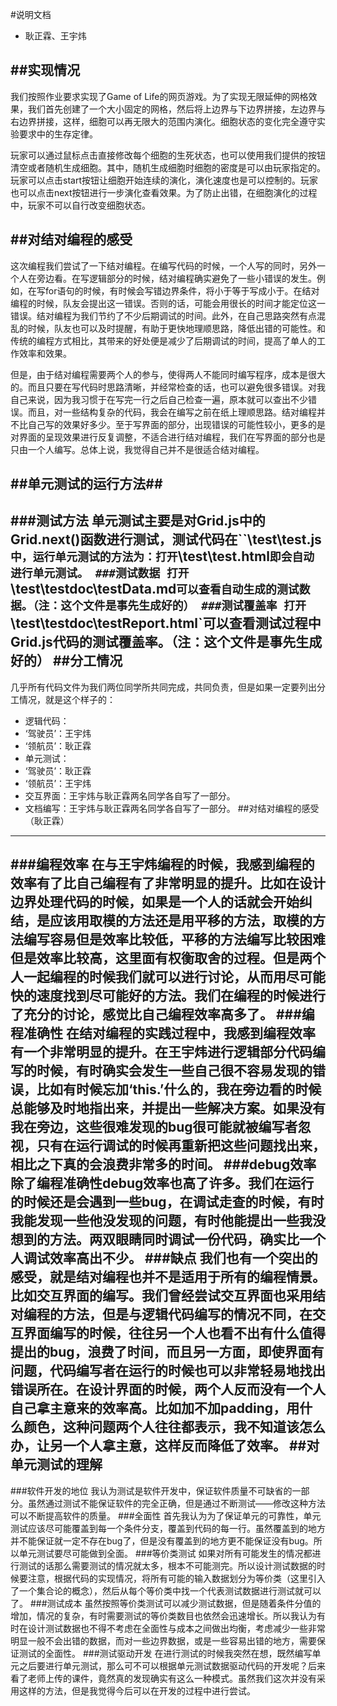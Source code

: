 #说明文档

 - 耿正霖、王宇炜

##实现情况
---

我们按照作业要求实现了Game of Life的网页游戏。为了实现无限延伸的网格效果，我们首先创建了一个大小固定的网格，然后将上边界与下边界拼接，左边界与右边界拼接，这样，细胞可以再无限大的范围内演化。细胞状态的变化完全遵守实验要求中的生存定律。

玩家可以通过鼠标点击直接修改每个细胞的生死状态，也可以使用我们提供的按钮清空或者随机生成细胞。其中，随机生成细胞时细胞的密度是可以由玩家指定的。玩家可以点击start按钮让细胞开始连续的演化，演化速度也是可以控制的。玩家也可以点击next按钮进行一步演化查看效果。为了防止出错，在细胞演化的过程中，玩家不可以自行改变细胞状态。

##对结对编程的感受
---
这次编程我们尝试了一下结对编程。在编写代码的时候，一个人写的同时，另外一个人在旁边看。在写逻辑部分的时候，结对编程确实避免了一些小错误的发生。例如，在写for语句的时候，有时候会写错边界条件，将小于等于写成小于。在结对编程的时候，队友会提出这一错误。否则的话，可能会用很长的时间才能定位这一错误。结对编程为我们节约了不少后期调试的时间。此外，在自己思路突然有点混乱的时候，队友也可以及时提醒，有助于更快地理顺思路，降低出错的可能性。和传统的编程方式相比，其带来的好处便是减少了后期调试的时间，提高了单人的工作效率和效果。

但是，由于结对编程需要两个人的参与，使得两人不能同时编写程序，成本是很大的。而且只要在写代码时思路清晰，并经常检查的话，也可以避免很多错误。对我自己来说，因为我习惯于在写完一行之后自己检查一遍，原本就可以查出不少错误。而且，对一些结构复杂的代码，我会在编写之前在纸上理顺思路。结对编程并不比自己写的效果好多少。至于写界面的部分，出现错误的可能性较小，更多的是对界面的呈现效果进行反复调整，不适合进行结对编程，我们在写界面的部分也是只由一个人编写。总体上说，我觉得自己并不是很适合结对编程。


##单元测试的运行方法##
---
###测试方法
单元测试主要是对Grid.js中的Grid.next()函数进行测试，测试代码在``\test\test.js`中，运行单元测试的方法为：打开`\test\test.html`即会自动进行单元测试。
###测试数据
打开`\test\testdoc\testData.md`可以查看自动生成的测试数据。（注：这个文件是事先生成好的）
###测试覆盖率
打开`\test\testdoc\testReport.html`可以查看测试过程中Grid.js代码的测试覆盖率。（注：这个文件是事先生成好的）
##分工情况
---
几乎所有代码文件为我们两位同学所共同完成，共同负责，但是如果一定要列出分工情况，就是这个样子的：

 - 逻辑代码：
  - ‘驾驶员’：王宇炜
  - ‘领航员’：耿正霖
 - 单元测试：
  - ‘驾驶员’：耿正霖
  - ‘领航员’：王宇炜
 - 交互界面：王宇炜与耿正霖两名同学各自写了一部分。
 - 文档编写：王宇炜与耿正霖两名同学各自写了一部分。
##对结对编程的感受（耿正霖）
---
###编程效率
在与王宇炜编程的时候，我感到编程的效率有了比自己编程有了非常明显的提升。比如在设计边界处理代码的时候，如果是一个人的话就会开始纠结，是应该用取模的方法还是用平移的方法，取模的方法编写容易但是效率比较低，平移的方法编写比较困难但是效率比较高，这里面有权衡取舍的过程。但是两个人一起编程的时候我们就可以进行讨论，从而用尽可能快的速度找到尽可能好的方法。我们在编程的时候进行了充分的讨论，感觉比自己编程效率高多了。
###编程准确性
在结对编程的实践过程中，我感到编程效率有一个非常明显的提升。在王宇炜进行逻辑部分代码编写的时候，有时确实会发生一些自己很不容易发现的错误，比如有时候忘加‘this.’什么的，我在旁边看的时候总能够及时地指出来，并提出一些解决方案。如果没有我在旁边，这些很难发现的bug很可能就被编写者忽视，只有在运行调试的时候再重新把这些问题找出来，相比之下真的会浪费非常多的时间。
###debug效率
除了编程准确性debug效率也高了许多。我们在运行的时候还是会遇到一些bug，在调试走查的时候，有时我能发现一些他没发现的问题，有时他能提出一些我没想到的方法。两双眼睛同时调试一份代码，确实比一个人调试效率高出不少。
###缺点
我们也有一个突出的感受，就是结对编程也并不是适用于所有的编程情景。比如交互界面的编写。我们曾经尝试交互界面也采用结对编程的方法，但是与逻辑代码编写的情况不同，在交互界面编写的时候，往往另一个人也看不出有什么值得提出的bug，浪费了时间，而且另一方面，即使界面有问题，代码编写者在运行的时候也可以非常轻易地找出错误所在。在设计界面的时候，两个人反而没有一个人自己拿主意来的效率高。比如加不加padding，用什么颜色，这种问题两个人往往都表示，我不知道该怎么办，让另一个人拿主意，这样反而降低了效率。
##对单元测试的理解
---
###软件开发的地位
我认为测试是软件开发中，保证软件质量不可缺省的一部分。虽然通过测试不能保证软件的完全正确，但是通过不断测试——修改这种方法可以不断提高软件的质量。
###全面性
首先我认为为了保证单元的可靠性，单元测试应该尽可能覆盖到每一个条件分支，覆盖到代码的每一行。虽然覆盖到的地方并不能保证就一定不存在bug了，但是没有覆盖到的地方更不能保证没有bug。所以单元测试要尽可能做到全面。
###等价类测试
如果对所有可能发生的情况都进行测试的话那么需要测试的情况就太多，根本不可能测完。所以设计测试数据的时候要注意，根据代码的实现情况，将所有可能的输入数据划分为等价类（这里引入了一个集合论的概念），然后从每个等价类中找一个代表测试数据进行测试就可以了。
###测试成本
虽然按照等价类测试可以减少测试数据，但是随着条件分值的增加，情况的复杂，有时需要测试的等价类数目也依然会迅速增长。所以我认为有时在设计测试数据也不得不考虑在全面性与成本之间做出均衡，考虑减少一些非常明显一般不会出错的数据，而对一些边界数据，或是一些容易出错的地方，需要保证测试的全面性。
###测试驱动开发
在进行测试的时候我突然在想，既然编写单元之后要进行单元测试，那么可不可以根据单元测试数据驱动代码的开发呢？后来看了老师上传的课件，竟然真的发现确实有这么一种模式。虽然我们这次并没有采用这样的方法，但是我觉得今后可以在开发的过程中进行尝试。